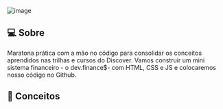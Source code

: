 ![image](https://repository-images.githubusercontent.com/329779139/ac8a6f00-60b6-11eb-8fa1-344318346bf1)

## 💻 Sobre

Maratona prática com a mão no código para consolidar os conceitos aprendidos nas trilhas e cursos do Discover. Vamos construir um mini sistema financeiro - o dev.finance$- com HTML, CSS e JS e colocaremos nosso código no Github. 

## 💼 Conceitos 
